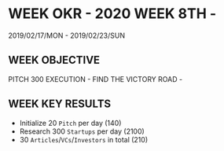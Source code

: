 # WEEK OKR - 2020 WEEK 8TH -

2019/02/17/MON - 2019/02/23/SUN

## WEEK OBJECTIVE

PITCH 300 EXECUTION - FIND THE VICTORY ROAD -

## WEEK KEY RESULTS

- Initialize 20 `Pitch` per day (140)
- Research 300 `Startups` per day (2100)
- 30 `Articles`/`VCs`/`Investors` in total (210)

